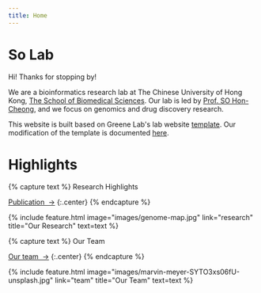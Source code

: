 ```yaml
---
title: Home
---
```


# So Lab

Hi! Thanks for stopping by!

We are a bioinformatics research lab at The Chinese University of Hong Kong, [The School of Biomedical Sciences](https://www2.sbs.cuhk.edu.hk/). Our lab is led by [Prof. SO Hon-Cheong](https://www2.sbs.cuhk.edu.hk/en-gb/people/academic-staff/prof-so-hon-cheong), and we focus on genomics and drug discovery research.

This website is built based on Greene Lab's lab website [template](https://greenelab.github.io/lab-website-template/). Our modification of the template is documented [here](https://github.com/Carlos-Chau/so-lab).

<!-- section break -->

# Highlights

{% capture text %}
Research Highlights

[Publication &nbsp;→](research)
{:.center}
{% endcapture %}

{%
  include feature.html
  image="images/genome-map.jpg"
  link="research"
  title="Our Research"
  text=text
%}

{% capture text %}
Our Team

[Our team &nbsp;→](team)
{:.center}
{% endcapture %}

{%
  include feature.html
  image="images/marvin-meyer-SYTO3xs06fU-unsplash.jpg"
  link="team"
  title="Our Team"
  text=text
%}
